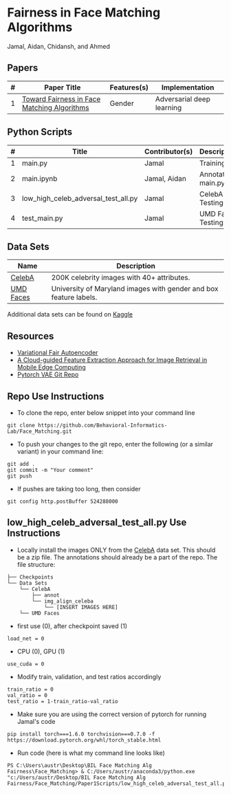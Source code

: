 # Fairness in Face Matching Algorithms
Jamal, Aidan, Chidansh, and Ahmed

## Papers
| # 	| Paper Title                                 	| Features(s) 	| Implementation            	|
|---	|---------------------------------------------	|----------------	|---------------------------	|
| 1 	| [Toward Fairness in Face Matching Algorithms](https://wp.comminfo.rutgers.edu/vsingh/wp-content/uploads/sites/110/2019/09/Workshop_paper_CameraReady.pdf) 	| Gender         	| Adversarial deep learning 	|

## Python Scripts
| # 	| Title                               	| Contributor(s) 	| Description       	|
|---	|-------------------------------------	|----------------	|-------------------	|
| 1 	| main.py                             	| Jamal          	| Training          	|
| 2 	| main.ipynb                          	| Jamal, Aidan   	| Annotated main.py 	|
| 3 	| low_high_celeb_adversal_test_all.py 	| Jamal          	| CelebA Testing    	|
| 4 	| test_main.py                        	| Jamal          	| UMD Faces Testing 	|

## Data Sets
| Name      	| Description                                                  	|
|-----------	|--------------------------------------------------------------	|
| [CelebA](http://mmlab.ie.cuhk.edu.hk/projects/CelebA.html)    	| 200K celebrity images with 40+ attributes.                   	|
| [UMD Faces](https://www.umdfaces.io/) 	| University of Maryland images with gender and box feature labels. 	|

Additional data sets can be found on [Kaggle](https://www.kaggle.com/c/deepfake-detection-challenge/discussion/121594)

## Resources
- [Variational Fair Autoencoder](https://github.com/dendisuhubdy/vfae/blob/master/vfae.py)
- [A Cloud-guided Feature Extraction Approach for Image Retrieval in Mobile Edge Computing](https://ieeexplore.ieee.org/document/8851250)
- [Pytorch VAE Git Repo](https://github.com/AntixK/PyTorch-VAE)

## Repo Use Instructions
- To clone the repo, enter below snippet into your command line 
```
git clone https://github.com/Behavioral-Informatics-Lab/Face_Matching.git
```
- To push your changes to the git repo, enter the following (or a similar variant) in your command line:
```
git add .
git commit -m "Your comment"
git push
```
- If pushes are taking too long, then consider 
```
git config http.postBuffer 524288000
```
## low_high_celeb_adversal_test_all.py Use Instructions
- Locally install the images ONLY from the [CelebA](http://mmlab.ie.cuhk.edu.hk/projects/CelebA.html) data set. This should be a zip file. The annotations should already be a part of the repo. The file structure:

```
├── Checkpoints
└── Data Sets
    └── CelebA
        ├── annot
        └── img_align_celeba
            └── [INSERT IMAGES HERE]
    └── UMD Faces
```
- first use (0), after checkpoint saved (1)
```
load_net = 0 
```
- CPU (0), GPU (1)
```
use_cuda = 0 
```
- Modify train, validation, and test ratios accordingly
```
train_ratio = 0
val_ratio = 0
test_ratio = 1-train_ratio-val_ratio
```
- Make sure you are using the correct version of pytorch for running Jamal's code
```
pip install torch===1.6.0 torchvision===0.7.0 -f https://download.pytorch.org/whl/torch_stable.html 
```
- Run code (here is what my command line looks like)
```
PS C:\Users\austr\Desktop\BIL Face Matching Alg Fairness\Face_Matching> & C:/Users/austr/anaconda3/python.exe "c:/Users/austr/Desktop/BIL Face Matching Alg Fairness/Face_Matching/Paper1Scripts/low_high_celeb_adversal_test_all.py"
```
